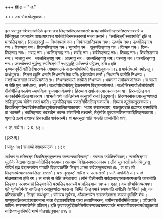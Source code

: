 +++
title = "१६"

+++
अथ षोडशोऽनुवाकः।
________________________
इतः परं नूतनशिवालयादिकं  कृत्वा तत्र लिङ्गप्रतिष्ठापनावसरे  प्रत्यहं पार्थिवलिङ्गप्रतिष्ठापनावसरे च विनियुक्ता जपमात्रेण  पापक्षयार्थाश्च पार्वतीपतिनमस्कारार्था मन्त्रा उच्यने। “सर्वलिङ्गँ स्थापयति” इति च मन्त्रलिङ्गात्। [तत्पाठस्तु] —
निध॑नपतये॒  नमः। निध॑नपतान्तिकाय॒ नमः। ऊर्ध्वाय॒ नमः।
ऊर्ध्वलिङ्गाय॒  नमः। हिरण्याय॒ नमः। हिरण्यलिङ्गाय॒ नमः।
सुवर्णाय॒ नमः। सुवर्णलिङ्गाय॒ नमः। दिव्याय नमः। दिव्य-
लिङ्गाय॒  नमः। भवाय॒ नमः। भवलिङ्गाय॒ नमः। शर्वाय॒ नमः।
शर्वलिङ्गाय॒  नमः। शिवाय॒ नमः। शिवलिङ्गाय नमः। ज्वलाय॒
नमः। ज्वललिङ्गाय॒ नमः। आत्माय॒ नमः। आत्मलिङ्गाय॒ नमः।
परमाय॒  नमः। परमलिङ्गाय॒ नमः। एतत्सोमस्य॑ सूर्य॒स्य॒
सर्वलिङ्ग॑ँ स्थाप॒य॒ति॒ पाणिमन्त्रं॑ पवि॒त्रम्, इति॥
इति कृष्णयजुर्वेदीयतैत्तिरीयारण्यके दशमप्रपाठके नारायणोपनिषदि
षोडशोऽनुवाकः॥१६॥
पार्वतीपतये नमोऽस्तु। कथंभूताय। नितरां बहूनि धनानि निधनानि तेषां पतिः कुबेररूपेण तस्मै। निधनानि पातीति निधनपः। भक्तेभ्यस्तनोति विस्तारयतीति तः। निधनपश्चासौ तश्चेति निधनपतः। भक्तानां समीपत्वादन्तिकः। स चासौ स चेति पुनः कर्मधारयः, तस्मै। ऊर्ध्वायोर्ध्वलोकेषु देवतारूपेण विद्यमानायेत्यर्थः। ऊर्ध्वलिङ्गायोर्ध्वलोकेष्वपि गीर्वाणैर्लिङ्गरूपेण स्थापयित्वा पूज्यमानायेत्यर्थः। हिरण्याय सर्वात्मकत्वात्कनकरूपाया। हिरण्यलिङ्गाय कनकनिर्मितलिङ्गाकाराय। शोभतो वर्णः कान्तिर्यस्य तत्सुवर्णं रजतं [तद्रूपाय]। हिरण्यस्योक्तत्वात्सुवर्णशब्दो रूढिमुत्सृज्य योगेन रजतं वदति। सुवर्णलिङ्गाय रजतनिर्मितलिङ्गाकाराय। दिव्याय द्युलोकसुखरूपाय। दिव्यलिङ्गायेन्द्रादिसंस्थापितद्युलोकस्थालिङ्गाकाराय। भवाय संसाररूपाय, भवत्युत्पद्यते ब्रह्माण्ड यस्मादिति वा भवस्तमै। भवलिङ्गाय भवशब्देन भवन्तः संसारिणो लक्ष्यन्ते, तैर्भूलोके पूज्यमानशिलामयादिलिङ्गकाराय। शृणाति प्रलये ब्रह्माण्डं हिनस्तीति शर्वस्तस्मै। शं महत्सुखं वाति गच्छति प्राप्नोतीति शर्वः,

१ ङ. रार्थ  म। २ घ. ३३॥

[[839]]

[अनु० १७]    सभाष्यो दशमप्रपाठकः।  ८३९

शर्वरूपं  च तल्लिङ्गं शिवलिङ्गपूजनस्य  कल्याणकारित्वात्*। ज्वलाय ज्योतिमर्यत्वात्। ज्वललिङ्गाय भूलोके विद्यमानद्वादशज्योतिर्लिङ्गरूपाय। आत्माय निखिलजगदात्मकाय। लीनं सुरनरादिसर्वप्राणिगुहासु गोपितं ब्रह्म वेदान्तरूपेण गमयति विज्ञापयतीति लिङ्ग आत्मा सर्वजन्तुरूपश्चा (पः , स चा) सौ लिङ्गश्चेत्यात्मरूप(लिङ्ग)स्तस्मै। यस्मादुत्कृष्टो नास्ति स परमस्तस्मै। पाति जगदिति पः। रमते मोक्षसाम्राज्य इति रमः। स चासौ स चेति कर्मधारायः। लीनं विलीनमपि सर्वज्ञत्वाद्गच्छत्यवगच्छति जानातीति लिङ्गः। परमश्चासौ लिङ्गश्चेति परमलिङ्गस्तस्मै परमलिङ्गाय नमः +। एतत्। वचनविभक्तिव्यत्ययः। एतैः पूर्वोक्तैर्मन्त्रैः सर्वलिङ्ग रससुवर्णाद्यन्यतर(म) निर्मितं लिङ्गमात्रं स्थापयति सर्वोऽपि त्रैवर्णिको [लो] कः प्रतिष्ठापयति। लिङ्गं कथंभूतम्। सोमस्य सूर्यस्य, औपलक्षण्येन समस्तदेवतानां कारणभूतमिति शेषः। पाण्युपलक्षितसर्वावयवायमाना मन्त्रा वेदवाक्यविशेषा यस्य तत्पाणिमन्त्रम्, त्रयीमयशरीरमिति यावत्। पवित्रयति पापिनः स्मरणमात्रेणेति पवित्रम्॥
इति कृष्णयजुर्वेदीयतैत्तिरीयारण्यकदशमप्रपाठके नारायणीयापरनामधेययुक्तायां याज्ञिक्यामुपनिषदि भाष्ये षोडशोऽनुवाकः॥१६॥
